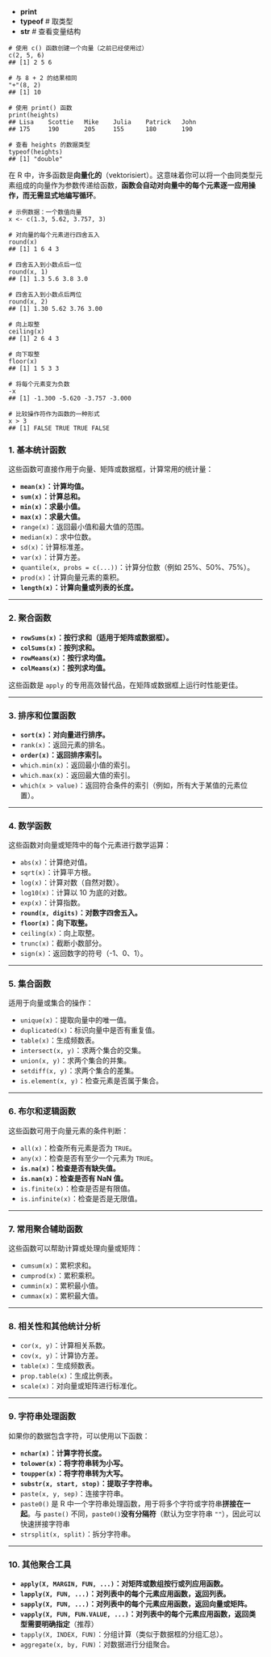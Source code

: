 
- **print**
- **typeof** # 取类型
- **str** # 查看变量结构

```
# 使用 c() 函数创建一个向量（之前已经使用过）
c(2, 5, 6)
## [1] 2 5 6

# 与 8 + 2 的结果相同
"+"(8, 2)
## [1] 10

# 使用 print() 函数
print(heights)
## Lisa    Scottie   Mike    Julia    Patrick   John 
## 175     190       205     155      180       190

# 查看 heights 的数据类型
typeof(heights)
## [1] "double"

```

在 R 中，许多函数是**向量化的**（vektorisiert）。这意味着你可以将一个由同类型元素组成的向量作为参数传递给函数，**函数会自动对向量中的每个元素逐一应用操作，而无需显式地编写循环**。

```
# 示例数据：一个数值向量
x <- c(1.3, 5.62, 3.757, 3)

# 对向量的每个元素进行四舍五入
round(x)
## [1] 1 6 4 3

# 四舍五入到小数点后一位
round(x, 1)
## [1] 1.3 5.6 3.8 3.0

# 四舍五入到小数点后两位
round(x, 2)
## [1] 1.30 5.62 3.76 3.00

# 向上取整
ceiling(x)
## [1] 2 6 4 3

# 向下取整
floor(x)
## [1] 1 5 3 3

# 将每个元素变为负数
-x
## [1] -1.300 -5.620 -3.757 -3.000

# 比较操作符作为函数的一种形式
x > 3
## [1] FALSE TRUE TRUE FALSE
```

### **1. 基本统计函数**

这些函数可直接作用于向量、矩阵或数据框，计算常用的统计量：

- **`mean(x)`：计算均值。**
- **`sum(x)`：计算总和。**
- **`min(x)`：求最小值。**
- **`max(x)`：求最大值。**
- `range(x)`：返回最小值和最大值的范围。
- `median(x)`：求中位数。
- `sd(x)`：计算标准差。
- `var(x)`：计算方差。
- `quantile(x, probs = c(...))`：计算分位数（例如 25%、50%、75%）。
- `prod(x)`：计算向量元素的乘积。
- **`length(x)`：计算向量或列表的长度。**

---

### **2. 聚合函数**

- **`rowSums(x)`：按行求和（适用于矩阵或数据框）。**
- **`colSums(x)`：按列求和。**
- **`rowMeans(x)`：按行求均值。**
- **`colMeans(x)`：按列求均值。**

这些函数是 `apply` 的专用高效替代品，在矩阵或数据框上运行时性能更佳。

---

### **3. 排序和位置函数**

- **`sort(x)`：对向量进行排序。**
- `rank(x)`：返回元素的排名。
- **`order(x)`：返回排序索引。**
- `which.min(x)`：返回最小值的索引。
- `which.max(x)`：返回最大值的索引。
- `which(x > value)`：返回符合条件的索引（例如，所有大于某值的元素位置）。

---

### **4. 数学函数**

这些函数对向量或矩阵中的每个元素进行数学运算：

- `abs(x)`：计算绝对值。
- `sqrt(x)`：计算平方根。
- `log(x)`：计算对数（自然对数）。
- `log10(x)`：计算以 10 为底的对数。
- `exp(x)`：计算指数。
- **`round(x, digits)`：对数字四舍五入。**
- **`floor(x)`：向下取整。**
- `ceiling(x)`：向上取整。
- `trunc(x)`：截断小数部分。
- `sign(x)`：返回数字的符号（-1、0、1）。

---

### **5. 集合函数**

适用于向量或集合的操作：

- `unique(x)`：提取向量中的唯一值。
- `duplicated(x)`：标识向量中是否有重复值。
- `table(x)`：生成频数表。
- `intersect(x, y)`：求两个集合的交集。
- `union(x, y)`：求两个集合的并集。
- `setdiff(x, y)`：求两个集合的差集。
- `is.element(x, y)`：检查元素是否属于集合。

---

### **6. 布尔和逻辑函数**

这些函数可用于向量元素的条件判断：

- `all(x)`：检查所有元素是否为 `TRUE`。
- `any(x)`：检查是否有至少一个元素为 `TRUE`。
- **`is.na(x)`：检查是否有缺失值。**
- **`is.nan(x)`：检查是否有 NaN 值。**
- `is.finite(x)`：检查是否是有限值。
- `is.infinite(x)`：检查是否是无限值。

---

### **7. 常用聚合辅助函数**

这些函数可以帮助计算或处理向量或矩阵：

- `cumsum(x)`：累积求和。
- `cumprod(x)`：累积乘积。
- `cummin(x)`：累积最小值。
- `cummax(x)`：累积最大值。

---

### **8. 相关性和其他统计分析**

- `cor(x, y)`：计算相关系数。
- `cov(x, y)`：计算协方差。
- `table(x)`：生成频数表。
- `prop.table(x)`：生成比例表。
- `scale(x)`：对向量或矩阵进行标准化。

---

### **9. 字符串处理函数**

如果你的数据包含字符，可以使用以下函数：

- **`nchar(x)`：计算字符长度。**
- **`tolower(x)`：将字符串转为小写。**
- **`toupper(x)`：将字符串转为大写。**
- **`substr(x, start, stop)`：提取子字符串。**
- `paste(x, y, sep)`：连接字符串。
- `paste0()` 是 R 中一个字符串处理函数，用于将多个字符或字符串**拼接在一起**。与 `paste()` 不同，`paste0()`**没有分隔符**（默认为空字符串 `""`），因此可以快速拼接字符串
- `strsplit(x, split)`：拆分字符串。

---

### **10. 其他聚合工具**

- **`apply(X, MARGIN, FUN, ...)`：对矩阵或数组按行或列应用函数。**
- **`lapply(X, FUN, ...)`：对列表中的每个元素应用函数，返回列表。**
- **`sapply(X, FUN, ...)`：对列表中的每个元素应用函数，返回向量或矩阵。**
- **`vapply(X, FUN, FUN.VALUE, ...)`：对列表中的每个元素应用函数，返回类型需要明确指定**（推荐）
- `tapply(X, INDEX, FUN)`：分组计算（类似于数据框的分组汇总）。
- `aggregate(x, by, FUN)`：对数据进行分组聚合。

